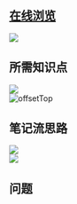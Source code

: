 ## [在线浏览]() 
![](/img/滑轮.gif)


## 所需知识点  
![](https://upload-images.jianshu.io/upload_images/2195446-08cdd910c2b9e094.png?imageMogr2/auto-orient/strip%7CimageView2/2/w/1240)  
![offsetTop](https://upload-images.jianshu.io/upload_images/2195446-224a39b17f47cc96.png?imageMogr2/auto-orient/strip%7CimageView2/2/w/1240)

## 笔记流思路  
![](https://upload-images.jianshu.io/upload_images/2195446-8c6d7ab45d397d92.jpg?imageMogr2/auto-orient/strip%7CimageView2/2/w/1240)  
![](https://upload-images.jianshu.io/upload_images/2195446-2c3a5c506b0d0c2c.jpg?imageMogr2/auto-orient/strip%7CimageView2/2/w/1240)

## 问题
